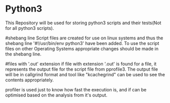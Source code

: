 # Python3
This Repository will be used for storing python3 scripts and their tests(Not for all python3 scripts).

#shebang line
Script files are created for use on linux systems and thus the shebang line '#!/usr/bin/env python3' have been added.
To use the script files on other Operating Systems appropriate changes should be made in the shebang line.

#files with '.out' extension
if file with extension '.out' is found for a file, it represents the output file for the script file from pprofile3.
The output file will be in callgrind format and tool like "kcachegrind" can be used to see the contents appropriately.

profiler is used just to know how fast the execution is, and if can be optimised based on the analysis from it's output.
